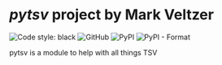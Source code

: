 

# *pytsv* project by Mark Veltzer

![Code style: black](https://img.shields.io/badge/code%20style-black-000000.svg)
![GitHub](https://img.shields.io/github/license/veltzer/pytsv)
![PyPI](https://img.shields.io/pypi/v/pytsv)
![PyPI - Format](https://img.shields.io/pypi/format/pytsv)

pytsv is a module to help with all things TSV

